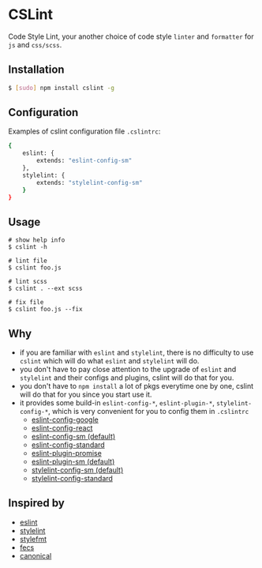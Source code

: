 # CSLint

Code Style Lint, your another choice of code style `linter` and `formatter` for `js` and `css/scss`.

## Installation

```bash
$ [sudo] npm install cslint -g
```

## Configuration

Examples of cslint configuration file `.cslintrc`:

```bash
{
    eslint: {
        extends: "eslint-config-sm"
    },
    stylelint: {
        extends: "stylelint-config-sm"
    }
}
```
## Usage
```
# show help info
$ cslint -h

# lint file
$ cslint foo.js

# lint scss
$ cslint . --ext scss

# fix file
$ cslint foo.js --fix
```

## Why

* if you are familiar with `eslint` and `stylelint`,  there is no difficulty to use `cslint` which will do what `eslint` and `stylelint` will do.
* you don't have to pay close attention to the upgrade of `eslint` and `stylelint` and their configs and plugins, cslint will do that for you.
* you don't have to `npm install` a lot of pkgs everytime one by one, cslint will do that for you since you start use it.
* it provides some build-in  `eslint-config-*`, `eslint-plugin-*`, `stylelint-config-*`,  which is very convenient for you to config them in `.cslintrc`
    * [eslint-config-google](https://www.npmjs.com/package/eslint-config-google)
    * [eslint-config-react](https://www.npmjs.com/package/eslint-config-react)
    * [eslint-config-sm (default)](https://www.npmjs.com/package/eslint-config-sm)
    * [eslint-config-standard](https://www.npmjs.com/package/eslint-config-standard)
    * [eslint-plugin-promise](https://www.npmjs.com/package/eslint-plugin-promise)
    * [eslint-plugin-sm (default)](https://www.npmjs.com/package/eslint-plugin-sm)
    * [stylelint-config-sm (default)](https://www.npmjs.com/package/stylelint-config-sm)
    * [stylelint-config-standard](https://www.npmjs.com/package/stylelint-config-standard)

## Inspired by

* [eslint](http://eslint.org)
* [stylelint](http://stylelint.io)
* [stylefmt](https://github.com/morishitter/stylefmt)
* [fecs](https://github.com/ecomfe/fecs)
* [canonical](https://github.com/gajus/canonical)
